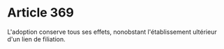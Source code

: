 # Article 369

L'adoption conserve tous ses effets, nonobstant l'établissement ultérieur d'un lien de filiation.